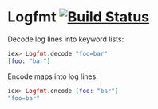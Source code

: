 # Logfmt [![Build Status](https://travis-ci.org/jclem/logfmt-elixir.svg?branch=master)](https://travis-ci.org/jclem/logfmt-elixir)

Decode log lines into keyword lists:

```elixir
iex> Logfmt.decode "foo=bar"
[foo: "bar"]
```

Encode maps into log lines:

```elixir
iex> Logfmt.encode [foo: "bar"]
"foo=bar"
```
